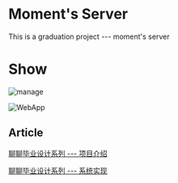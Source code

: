 # Moment's Server

This is a graduation project --- moment's server

# Show

![manage](https://github.com/ishareme/moment-server/blob/master/github/moment2.gif)

![WebApp](https://github.com/ishareme/moment-server/blob/master/github/moment3.gif)

## Article

[聊聊毕业设计系列 --- 项目介绍](https://juejin.im/post/5b6c419b6fb9a04fc67c2522)

[聊聊毕业设计系列 --- 系统实现](https://juejin.im/post/5b7295e3f265da281659608b)
